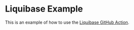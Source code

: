 # Liquibase Example

This is an example of how to use the [Liquibase GitHub Action](https://github.com/liquibase/liquibase-github-action).